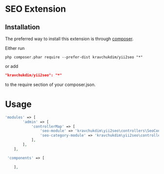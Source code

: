 
SEO Extension
======================================

Installation
------------

The preferred way to install this extension is through [composer](http://getcomposer.org/download/).

Either run

```
php composer.phar require --prefer-dist kravchukdim/yii2seo "*"
```

or add

```json
"kravchukdim/yii2seo": "*"
```

to the require section of your composer.json.


Usage
======================================
```php
'modules' => [
        'admin' => [
            'controllerMap' => [
                'seo-module' => 'kravchukdim\yii2seo\controllers\SeoController',
                'seo-category-module' => 'kravchukdim\yii2seo\controllers\SeoCategoryController'
            ],
        ],
    ],
```

```php
 'components' => [
        
    ],
```
